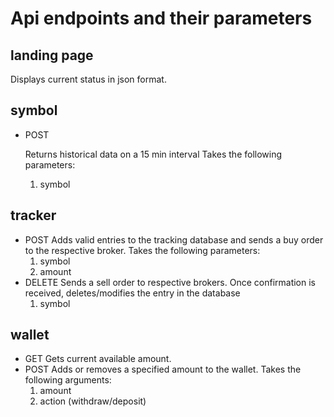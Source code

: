 # Api endpoints and their parameters

  
  

## landing page

Displays current status in json format.

  
  

## symbol

- POST

	Returns historical data on a 15 min interval
	Takes the following parameters:
	 1. symbol

  

## tracker

- POST
	Adds valid entries to the tracking database and sends a buy order to the respective broker.
	Takes the following parameters:
	 1. symbol
	 2. amount
- DELETE
	Sends a sell order to respective brokers. Once confirmation is received, deletes/modifies the entry in the 	database
	1. symbol
	
	
	
## wallet

- GET
	Gets current available amount.
- POST
	Adds or removes a specified amount to the wallet. Takes the following arguments:
	1. amount
	2. action (withdraw/deposit)
